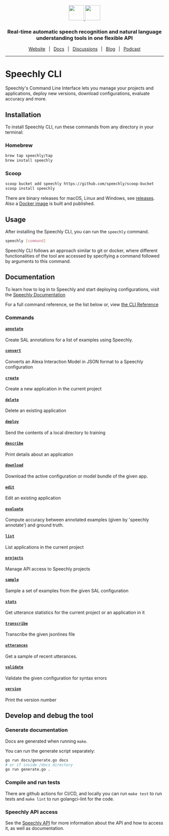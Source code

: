 <div align="center" markdown="1">
<a href="https://www.speechly.com/#gh-light-mode-only">
   <img src="https://d33wubrfki0l68.cloudfront.net/f15fc952956e1952d6bd23661b7a7ee6b775faaa/c1b30/img/speechly-logo-duo-black.svg" height="48" />
</a>
<a href="https://www.speechly.com/#gh-dark-mode-only">
   <img src="https://d33wubrfki0l68.cloudfront.net/5622420d87a4aad61e39418e6be5024c56d4cd1d/94452/img/speechly-logo-duo-white.svg" height="48" />
</a>

### Real-time automatic speech recognition and natural language understanding tools in one flexible API

[Website](https://www.speechly.com/)
&ensp;|&ensp;
[Docs](https://docs.speechly.com/)
&ensp;|&ensp;
[Discussions](https://github.com/speechly/speechly/discussions)
&ensp;|&ensp;
[Blog](https://www.speechly.com/blog/)
&ensp;|&ensp;
[Podcast](https://anchor.fm/the-speechly-podcast)

---
</div>

# Speechly CLI

Speechly's Command Line Interface lets you manage your projects and applications, deploy new versions, download configurations, evaluate accuracy and more.

## Installation

To install Speechly CLI, run these commands from any directory in your terminal:

### Homebrew

```bash
brew tap speechly/tap
brew install speechly
```

### Scoop

```bash
scoop bucket add speechly https://github.com/speechly/scoop-bucket
scoop install speechly
```

There are binary releases for macOS, Linux and Windows, see [releases](https://github.com/speechly/cli/releases). Also a [Docker image](https://hub.docker.com/repository/docker/speechly/cli) is built and published.

## Usage

After installing the Speechly CLI, you can run the `speechly` command.

```bash
speechly [command]
```

Speechly CLI follows an approach similar to git or docker, where different functionalities of the tool are accessed by specifying a command followed by arguments to this command.


## Documentation

To learn how to log in to Speechly and start deploying configurations, visit the [Speechly Documentation](https://docs.speechly.com/dev-tools/command-line-tool/)

For a full command reference, se the list below or, view [the CLI Reference](docs)

### Commands

#### [`annotate`](docs/speechly_annotate.md)
Create SAL annotations for a list of examples using Speechly.

#### [`convert`](docs/speechly_convert.md)
Converts an Alexa Interaction Model in JSON format to a Speechly configuration

#### [`create`](docs/speechly_create.md)
Create a new application in the current project

#### [`delete`](docs/speechly_delete.md)
Delete an existing application

#### [`deploy`](docs/speechly_deploy.md)
Send the contents of a local directory to training

#### [`describe`](docs/speechly_describe.md)
Print details about an application

#### [`download`](docs/speechly_download.md)
Download the active configuration or model bundle of the given app.

#### [`edit`](docs/speechly_edit.md)
Edit an existing application

#### [`evaluate`](docs/speechly_evaluate.md)
Compute accuracy between annotated examples (given by 'speechly annotate') and ground truth.

#### [`list`](docs/speechly_list.md)
List applications in the current project

#### [`projects`](docs/speechly_projects.md)
Manage API access to Speechly projects

#### [`sample`](docs/speechly_sample.md)
Sample a set of examples from the given SAL configuration

#### [`stats`](docs/speechly_stats.md)
Get utterance statistics for the current project or an application in it

#### [`transcribe`](docs/speechly_transcribe.md)
Transcribe the given jsonlines file

#### [`utterances`](docs/speechly_utterances.md)
Get a sample of recent utterances.

#### [`validate`](docs/speechly_validate.md)
Validate the given configuration for syntax errors

#### [`version`](docs/speechly_version.md)
Print the version number

## Develop and debug the tool

### Generate documentation

Docs are generated when running `make`. 

You can run the generate script separately:

```bash
go run docs/generate.go docs
# or if inside /docs directory
go run generate.go .
```

### Compile and run tests

There are github actions for CI/CD, and locally you can run `make test` to run tests and `make lint` to run golangci-lint for the code.

### Speechly API access

See the [Speechly API](https://github.com/speechly/api) for more information about the API and how to access it, as well as documentation.
